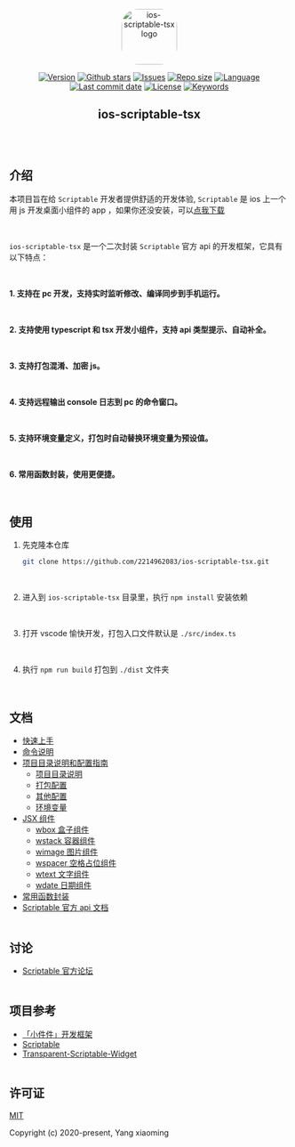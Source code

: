 <p align="center"><a href="https://github.com/2214962083/ios-scriptable-tsx" target="_blank" rel="noopener noreferrer"><img width="100" src="https://scriptable.app/assets/appicon.png" alt="ios-scriptable-tsx logo" style="border-radius: 30px;"></a></p>

<p align="center">
  <!-- package.json 版本 -->
  <a href="https://github.com/2214962083/ios-scriptable-tsx"><img src="https://img.shields.io/github/package-json/v/2214962083/ios-scriptable-tsx" alt="Version"></a>
  <!-- star数量 -->
  <a href="https://github.com/2214962083/ios-scriptable-tsx"><img src="https://img.shields.io/github/stars/2214962083/ios-scriptable-tsx" alt="Github stars"></a>
  <!-- issues -->
  <a href="https://github.com/2214962083/ios-scriptable-tsx/issues"><img src="https://img.shields.io/github/issues/2214962083/ios-scriptable-tsx" alt="Issues"></a>
  <!-- 仓库大小 -->
  <a href="https://github.com/2214962083/ios-scriptable-tsx"><img src="https://img.shields.io/github/repo-size/2214962083/ios-scriptable-tsx" alt="Repo size"></a>
  <!-- 语言 -->
  <a href="https://github.com/2214962083/ios-scriptable-tsx"><img src="https://img.shields.io/github/languages/top/2214962083/ios-scriptable-tsx" alt="Language"></a>
  <!-- 最后一次提交时间 -->
  <a href="https://github.com/2214962083/ios-scriptable-tsx"><img src="https://img.shields.io/github/last-commit/2214962083/ios-scriptable-tsx" alt="Last commit date"></a>
  <!-- 证书 -->
  <a href="https://github.com/2214962083/ios-scriptable-tsx/blob/dev/LICENSE"><img src="https://img.shields.io/github/license/2214962083/ios-scriptable-tsx" alt="License"></a>
  <!-- package.json 关键词 -->
  <a href="https://github.com/2214962083/ios-scriptable-tsx"><img src="https://img.shields.io/github/package-json/keywords/2214962083/ios-scriptable-tsx" alt="Keywords"></a>
</p>
<h2 align="center">ios-scriptable-tsx</h2>

<br/><br/>

## 介绍

本项目旨在给 `Scriptable` 开发者提供舒适的开发体验,  `Scriptable` 是 ios 上一个用 js 开发桌面小组件的 app ，如果你还没安装，可以[点我下载](https://apps.apple.com/us/app/scriptable/id1405459188)

<br/>

`ios-scriptable-tsx` 是一个二次封装 `Scriptable` 官方 api 的开发框架，它具有以下特点：

<br/>

**1. 支持在 pc 开发，支持实时监听修改、编译同步到手机运行。**

<br/>

**2. 支持使用 typescript 和 tsx 开发小组件，支持 api 类型提示、自动补全。**

<br/>

**3. 支持打包混淆、加密 js。**

<br/>

**4. 支持远程输出 console 日志到 pc 的命令窗口。**

<br/>

**5. 支持环境变量定义，打包时自动替换环境变量为预设值。**

<br/>

**6. 常用函数封装，使用更便捷。**

<br/>

## 使用

1. 先克隆本仓库

    ```bash
    git clone https://github.com/2214962083/ios-scriptable-tsx.git
    ```

<br/>

2. 进入到 `ios-scriptable-tsx` 目录里，执行 `npm install` 安装依赖
   

<br/>

3. 打开 vscode 愉快开发，打包入口文件默认是 `./src/index.ts`
   

<br/>

4. 执行 `npm run build` 打包到 `./dist` 文件夹

<br/>

## 文档
- [快速上手](./docs/quick-start.md#quick-start)
- [命令说明](./docs/quick-start.md#command-introduction.md)
- [项目目录说明和配置指南](./docs/config.md#config-introduction)
  - [项目目录说明](./docs/config.md#project-dir-introduction)
  - [打包配置](./docs/config.md#scriptable-config)
  - [其他配置](./docs/config.md#others-config)
  - [环境变量](./docs/config.md#env-config)
- [JSX 组件](./docs/widget-element.md#jsx-element)
  - [wbox 盒子组件](./docs/widget-element.md#wbox)
  - [wstack 容器组件](./docs/widget-element.md#wstack)
  - [wimage 图片组件](./docs/widget-element.md#wimage)
  - [wspacer 空格占位组件](./docs/widget-element.md#wspacer)
  - [wtext 文字组件](./docs/widget-element.md#wtext)
  - [wdate 日期组件](./docs/widget-element.md#wdate)
- [常用函数封装](https://github.com/2214962083/ios-scriptable-tsx/blob/master/src/lib/help.ts)
- [Scriptable 官方 api 文档](https://docs.scriptable.app/)<br/><br/>

## 讨论

- [Scriptable 官方论坛](https://talk.automators.fm/c/scriptable/13)<br/><br/>

## 项目参考

- [「小件件」开发框架](https://github.com/im3x/Scriptables)
- [Scriptable](https://github.com/dompling/Scriptable)
- [Transparent-Scriptable-Widget](https://github.com/mzeryck/Transparent-Scriptable-Widget)<br/><br/>

## 许可证

[MIT](https://opensource.org/licenses/MIT)

Copyright (c) 2020-present, Yang xiaoming

